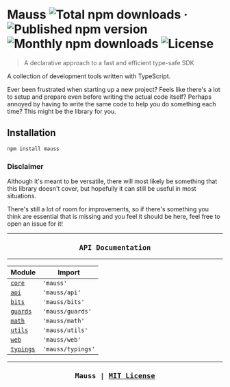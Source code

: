 # Mauss ![Total npm downloads](https://img.shields.io/npm/dt/mauss) &middot; ![Published npm version](https://img.shields.io/npm/v/mauss) ![Monthly npm downloads](https://img.shields.io/npm/dm/mauss) ![License](https://img.shields.io/github/license/alchemauss/mauss)

> A declarative approach to a fast and efficient type-safe SDK

A collection of development tools written with TypeScript.

Ever been frustrated when starting up a new project? Feels like there's a lot to setup and prepare even before writing the actual code itself? Perhaps annoyed by having to write the same code to help you do something each time? This might be the library for you.

## Installation

```bash
npm install mauss
```

### Disclaimer

Although it's meant to be versatile, there will most likely be something that this library doesn't cover, but hopefully it can still be useful in most situations.

There's still a lot of room for improvements, so if there's something you think are essential that is missing and you feel it should be here, feel free to open an issue for it!

***

<h3 align="center"><pre>API Documentation</pre></h3>

***

| Module                    | Import            |
| ------------------------- | ----------------- |
| [`core`](/src/core)       | `'mauss'`         |
| [`api`](/src/api)         | `'mauss/api'`     |
| [`bits`](/src/bits)       | `'mauss/bits'`    |
| [`guards`](/src/guards)   | `'mauss/guards'`  |
| [`math`](/src/math)       | `'mauss/math'`    |
| [`utils`](/src/utils)     | `'mauss/utils'`   |
| [`web`](/src/web)         | `'mauss/web'`     |
| [`typings`](/src/typings) | `'mauss/typings'` |

***

<h3 align="center"><pre>Mauss | <a href="LICENSE">MIT License</a></pre></h3>
